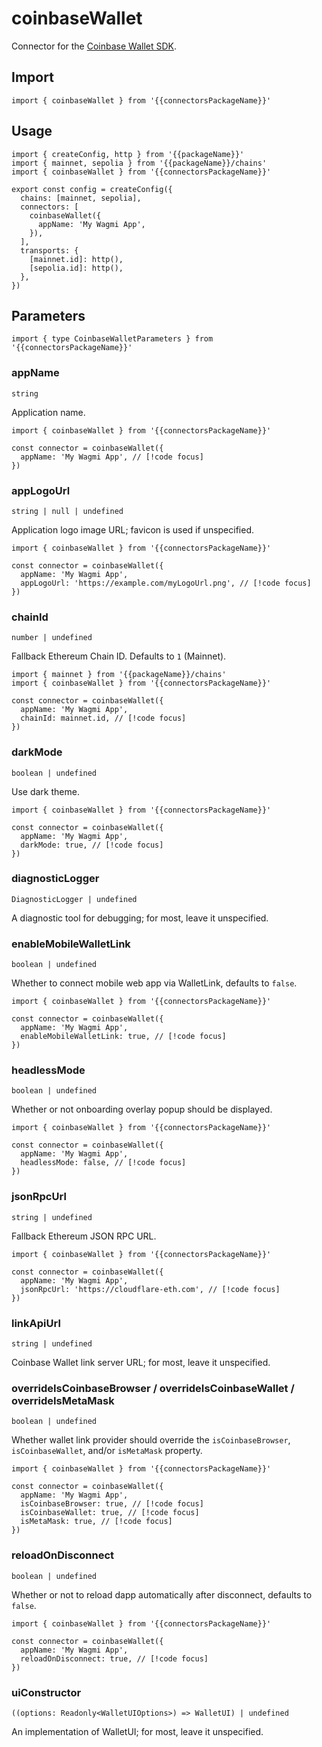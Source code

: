 <!-- <script setup>
const packageName = 'wagmi'
const connectorsPackageName = 'wagmi/connectors'
</script> -->

# coinbaseWallet

Connector for the [Coinbase Wallet SDK](https://github.com/coinbase/coinbase-wallet-sdk).

## Import

```ts-vue
import { coinbaseWallet } from '{{connectorsPackageName}}'
```

## Usage

```ts-vue
import { createConfig, http } from '{{packageName}}'
import { mainnet, sepolia } from '{{packageName}}/chains'
import { coinbaseWallet } from '{{connectorsPackageName}}'

export const config = createConfig({
  chains: [mainnet, sepolia],
  connectors: [
    coinbaseWallet({
      appName: 'My Wagmi App',
    }),
  ],
  transports: {
    [mainnet.id]: http(),
    [sepolia.id]: http(),
  },
})
```

## Parameters

```ts-vue
import { type CoinbaseWalletParameters } from '{{connectorsPackageName}}'
```

### appName

`string`

Application name.

```ts-vue
import { coinbaseWallet } from '{{connectorsPackageName}}'

const connector = coinbaseWallet({
  appName: 'My Wagmi App', // [!code focus]
})
```

### appLogoUrl

`string | null | undefined`

Application logo image URL; favicon is used if unspecified.

```ts-vue
import { coinbaseWallet } from '{{connectorsPackageName}}'

const connector = coinbaseWallet({
  appName: 'My Wagmi App',
  appLogoUrl: 'https://example.com/myLogoUrl.png', // [!code focus]
})
```

### chainId

`number | undefined`

Fallback Ethereum Chain ID. Defaults to `1` (Mainnet).

```ts-vue
import { mainnet } from '{{packageName}}/chains'
import { coinbaseWallet } from '{{connectorsPackageName}}'

const connector = coinbaseWallet({
  appName: 'My Wagmi App',
  chainId: mainnet.id, // [!code focus]
})
```

### darkMode

`boolean | undefined`

Use dark theme.

```ts-vue
import { coinbaseWallet } from '{{connectorsPackageName}}'

const connector = coinbaseWallet({
  appName: 'My Wagmi App',
  darkMode: true, // [!code focus]
})
```

### diagnosticLogger

`DiagnosticLogger | undefined`

A diagnostic tool for debugging; for most, leave it unspecified.

### enableMobileWalletLink

`boolean | undefined`

Whether to connect mobile web app via WalletLink, defaults to `false`.

```ts-vue
import { coinbaseWallet } from '{{connectorsPackageName}}'

const connector = coinbaseWallet({
  appName: 'My Wagmi App',
  enableMobileWalletLink: true, // [!code focus]
})
```

### headlessMode

`boolean | undefined`

Whether or not onboarding overlay popup should be displayed.

```ts-vue
import { coinbaseWallet } from '{{connectorsPackageName}}'

const connector = coinbaseWallet({
  appName: 'My Wagmi App',
  headlessMode: false, // [!code focus]
})
```

### jsonRpcUrl

`string | undefined`

Fallback Ethereum JSON RPC URL.

```ts-vue
import { coinbaseWallet } from '{{connectorsPackageName}}'

const connector = coinbaseWallet({
  appName: 'My Wagmi App',
  jsonRpcUrl: 'https://cloudflare-eth.com', // [!code focus]
})
```

### linkApiUrl

`string | undefined`

Coinbase Wallet link server URL; for most, leave it unspecified.

### overrideIsCoinbaseBrowser / overrideIsCoinbaseWallet / overrideIsMetaMask

`boolean | undefined`

Whether wallet link provider should override the `isCoinbaseBrowser`, `isCoinbaseWallet`, and/or `isMetaMask` property.

```ts-vue
import { coinbaseWallet } from '{{connectorsPackageName}}'

const connector = coinbaseWallet({
  appName: 'My Wagmi App',
  isCoinbaseBrowser: true, // [!code focus]
  isCoinbaseWallet: true, // [!code focus]
  isMetaMask: true, // [!code focus]
})
```

### reloadOnDisconnect

`boolean | undefined`

Whether or not to reload dapp automatically after disconnect, defaults to `false`.

```ts-vue
import { coinbaseWallet } from '{{connectorsPackageName}}'

const connector = coinbaseWallet({
  appName: 'My Wagmi App',
  reloadOnDisconnect: true, // [!code focus]
})
```

### uiConstructor

`((options: Readonly<WalletUIOptions>) => WalletUI) | undefined`

An implementation of WalletUI; for most, leave it unspecified.